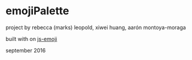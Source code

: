 # emojiPalette

project by rebecca (marks) leopold, xiwei huang, aarón montoya-moraga

built with on [js-emoji](https://github.com/iamcal/js-emoji)

september 2016
